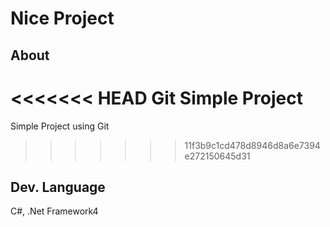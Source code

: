 # Nice Project
## About
<<<<<<< HEAD
Git Simple Project
=======
Simple Project using Git
>>>>>>> 11f3b9c1cd478d8946d8a6e7394e272150645d31
## Dev. Language
C#, .Net Framework4
